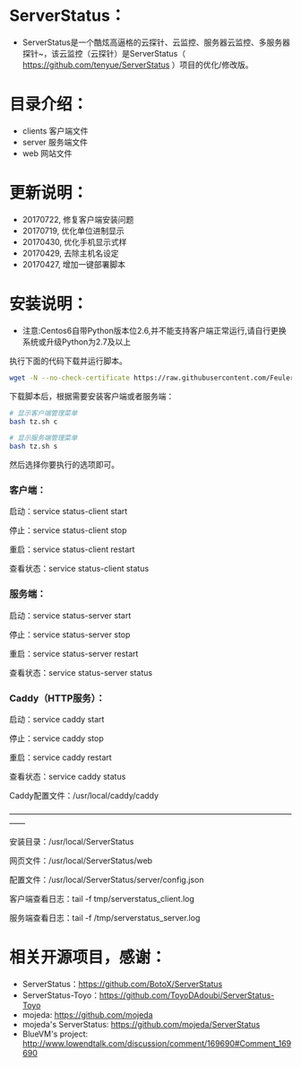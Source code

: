 # ServerStatus： 

* ServerStatus是一个酷炫高逼格的云探针、云监控、服务器云监控、多服务器探针~，该云监控（云探针）是ServerStatus（ https://github.com/tenyue/ServerStatus ）项目的优化/修改版。
    

# 目录介绍：

* clients  客户端文件
* server   服务端文件
* web      网站文件  

# 更新说明：
* 20170722, 修复客户端安装问题
* 20170719, 优化单位进制显示
* 20170430, 优化手机显示式样
* 20170429, 去除主机名设定
* 20170427, 增加一键部署脚本

# 安装说明：     

* 注意:Centos6自带Python版本位2.6,并不能支持客户端正常运行,请自行更换系统或升级Python为2.7及以上

执行下面的代码下载并运行脚本。
``` bash
wget -N --no-check-certificate https://raw.githubusercontent.com/FeulerLoup/scripts/master/tz.sh && chmod +x tz.sh
```
下载脚本后，根据需要安装客户端或者服务端：
``` bash
# 显示客户端管理菜单
bash tz.sh c
 
# 显示服务端管理菜单
bash tz.sh s
```
然后选择你要执行的选项即可。


### 客户端：

启动：service status-client start

停止：service status-client stop

重启：service status-client restart

查看状态：service status-client status

### 服务端：

启动：service status-server start

停止：service status-server stop

重启：service status-server restart

查看状态：service status-server status

### Caddy（HTTP服务）：

启动：service caddy start

停止：service caddy stop

重启：service caddy restart

查看状态：service caddy status

Caddy配置文件：/usr/local/caddy/caddy


——————————————————————————————————————

安装目录：/usr/local/ServerStatus

网页文件：/usr/local/ServerStatus/web

配置文件：/usr/local/ServerStatus/server/config.json

客户端查看日志：tail -f tmp/serverstatus_client.log

服务端查看日志：tail -f /tmp/serverstatus_server.log


# 相关开源项目，感谢： 

* ServerStatus：https://github.com/BotoX/ServerStatus
* ServerStatus-Toyo：https://github.com/ToyoDAdoubi/ServerStatus-Toyo
* mojeda: https://github.com/mojeda 
* mojeda's ServerStatus: https://github.com/mojeda/ServerStatus
* BlueVM's project: http://www.lowendtalk.com/discussion/comment/169690#Comment_169690
